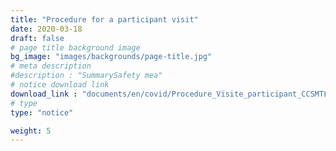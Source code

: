```yaml
---
title: "Procedure for a participant visit"
date: 2020-03-18
draft: false
# page title background image
bg_image: "images/backgrounds/page-title.jpg"
# meta description
#description : "SummarySafety mea"
# notice download link
download_link : "documents/en/covid/Procedure_Visite_participant_CCSMTL.pdf"
# type
type: "notice"

weight: 5
---
```

